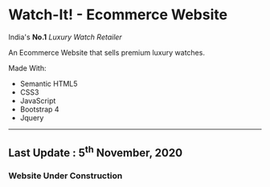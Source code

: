 # Watch-It! - Ecommerce Website

India's **No.1** *Luxury Watch Retailer*

An Ecommerce Website that sells premium luxury watches.

Made With:
* Semantic HTML5
* CSS3
* JavaScript
* Bootstrap 4
* Jquery

---

## Last Update : 5<sup>th</sup> November, 2020

### Website Under Construction
